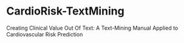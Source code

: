 # CardioRisk-TextMining
Creating Clinical Value Out Of Text: A Text-Mining Manual Applied to Cardiovascular Risk Prediction
